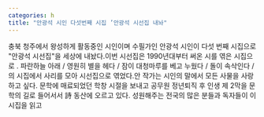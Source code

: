 ```yaml
---
categories: h
title: "안광석 시인 다섯번째 시집 ’안광석 시선집 내놔"
---
```

충북 청주에서 왕성하게 활동중인 시인이며 수필가인 안광석 시인이 다섯 번째 시집으로 "안광석 시선집"을 세상에 내놨다.이번 시선집은 1990년대부터 써온 시를 엮은 시집으로 . 파란하늘 아래 / 영원히 별을 헤다 / 잠이 대청마루를 베고 누웠다 / 돌이 속삭인다 /의 시집에서 사리를 모아 시선집으로 엮었다.안 작가는 시인의 말에서 모든 사물을 사랑하고 싶다. 문학에 매료되었던 학창 시절을 보내고 공무원 정년퇴직 후 인생 제 2막을 문학의 길로 들어서서 詩 동산에 오르고 있다. 성원해주는 전국의 많은 분들과 독자들이 이 시집을 읽고